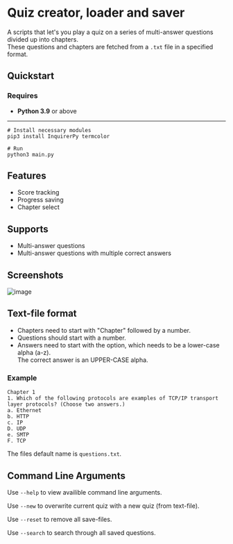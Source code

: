 # Quiz creator, loader and saver

A scripts that let's you play a quiz on a series of multi-answer questions divided up into chapters.  
These questions and chapters are fetched from a `.txt` file in a specified format.

## Quickstart
### Requires
- **Python 3.9** or above

---

```shell
# Install necessary modules
pip3 install InquirerPy termcolor

# Run
python3 main.py
```

## Features

- Score tracking
- Progress saving
- Chapter select

## Supports

- Multi-answer questions
- Multi-answer questions with multiple correct answers

## Screenshots

![image](https://user-images.githubusercontent.com/63741680/159105089-796b8f4e-8ec8-4e83-9a2f-bc3023cb7069.png)

## Text-file format

- Chapters need to start with "Chapter" followed by a number.  
- Questions should start with a number.  
- Answers need to start with the option, which needs to be a lower-case alpha (a-z).  
  The correct answer is an UPPER-CASE alpha.


### Example
```plaintext
Chapter 1 
1. Which of the following protocols are examples of TCP/IP transport layer protocols? (Choose two answers.)
a. Ethernet
b. HTTP
c. IP
D. UDP
e. SMTP
F. TCP
```

The files default name is `questions.txt`.

## Command Line Arguments

Use `--help` to view availible command line arguments.

Use `--new` to overwrite current quiz with a new quiz (from text-file).

Use `--reset` to remove all save-files.

Use `--search` to search through all saved questions.
